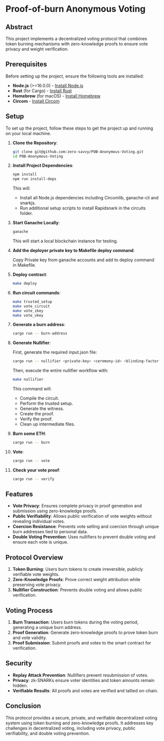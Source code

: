 # Proof-of-burn Anonymous Voting

## Abstract

This project implements a decentralized voting protocol that combines token burning mechanisms with zero-knowledge proofs to ensure vote privacy and weight verification. 

## Prerequisites

Before setting up the project, ensure the following tools are installed:

- **Node.js** (>=16.0.0) - [Install Node.js](https://nodejs.org/)
- **Rust** (for Cargo) - [Install Rust](https://www.rust-lang.org/tools/install)
- **Homebrew** (for macOS) - [Install Homebrew](https://brew.sh/)
- **Circom** - [Install Circom](https://docs.circom.io/getting-started/installation/)

## Setup

To set up the project, follow these steps to get the project up and running on your local machine.

1. **Clone the Repository**:
    ```sh
    git clone git@github.com:zero-savvy/POB-Anonymous-Voting.git
    cd POB-Anonymous-Voting
    ```
2. **Install Project Dependencies**:
    ```sh
    npm install
    npm run install-deps
    ```

    This will:
    - Install all Node.js dependencies including Circomlib, ganache-cli and snarkjs.
    - Run additional setup scripts to install Rapidsnark in the circuits folder.

3. **Start Ganache Locally**:
    ```sh
    ganache
    ```

    This will start a local blockchain instance for testing.

4. **Add the deployer private key to Makefile deploy command**:
    
    Copy Private key from ganache accounts and add to deploy command in Makefile.

5. **Deploy contract**:
    ```sh
    make deploy
    ```

6. **Run circuit commands**:
    ```sh
    make trusted_setup
    make vote_circuit
    make vote_zkey
    make vote_vkey
    ```

7. **Generate a burn address**:
    ```sh
    cargo run -- burn-address
    ```

8. **Generate Nullifier**:

    First, generate the required input.json file:
    ```sh
    cargo run -- nullifier <private-key> <ceremony-id> <blinding-factor>
    ```

    Then, execute the entire nullifier workflow with:
    ```sh
    make nullifier
    ```

    This command will:
    - Compile the circuit.
    - Perform the trusted setup.
    - Generate the witness.
    - Create the proof.
    - Verify the proof.
    - Clean up intermediate files.

9. **Burn some ETH**:
    ```sh
    cargo run -- burn
    ```

10. **Vote**:
    ```sh
    cargo run -- vote
    ```

11. **Check your vote proof**:
    ```sh
    cargo run -- verify
    ```

## Features

- **Vote Privacy**: Ensures complete privacy in proof generation and submission using zero-knowledge proofs.
- **Public Verifiability**: Allows public verification of vote weights without revealing individual votes.
- **Coercion Resistance**: Prevents vote selling and coercion through unique burn addresses tied to personal data.
- **Double Voting Prevention**: Uses nullifiers to prevent double voting and ensure each vote is unique.

## Protocol Overview

1. **Token Burning**: Users burn tokens to create irreversible, publicly verifiable vote weights.
2. **Zero-Knowledge Proofs**: Prove correct weight attribution while preserving vote privacy.
3. **Nullifier Construction**: Prevents double voting and allows public verification.

## Voting Process

1. **Burn Transaction**: Users burn tokens during the voting period, generating a unique burn address.
2. **Proof Generation**: Generate zero-knowledge proofs to prove token burn and vote validity.
3. **Proof Submission**: Submit proofs and votes to the smart contract for verification.

## Security

- **Replay Attack Prevention**: Nullifiers prevent resubmission of votes.
- **Privacy**: zk-SNARKs ensure voter identities and token amounts remain hidden.
- **Verifiable Results**: All proofs and votes are verified and tallied on-chain.

## Conclusion

This protocol provides a secure, private, and verifiable decentralized voting system using token burning and zero-knowledge proofs. It addresses key challenges in decentralized voting, including vote privacy, public verifiability, and double voting prevention.
